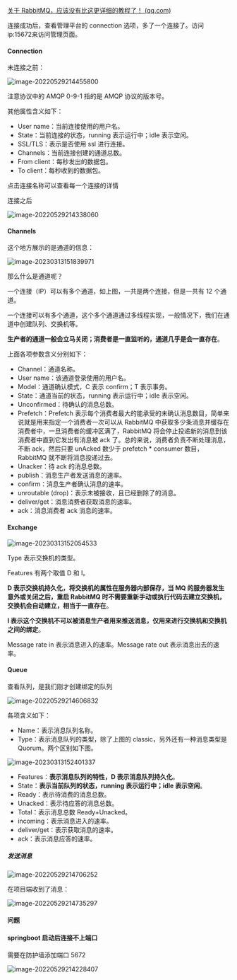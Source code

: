 [关于 RabbitMQ，应该没有比这更详细的教程了！ (qq.com)](https://mp.weixin.qq.com/s/YPmW9_d4YdcjShqf255g7g) 

连接成功后，查看管理平台的 connection 选项，多了一个连接了。访问 ip:15672来访问管理页面。

#### Connection

未连接之前：

![image-20220529214455800](media/images/image-20220529214455800.png)

注意协议中的 AMQP 0-9-1 指的是 AMQP 协议的版本号。

其他属性含义如下：

- User name：当前连接使用的用户名。
- State：当前连接的状态，running 表示运行中；idle 表示空闲。
- SSL/TLS：表示是否使用 ssl 进行连接。
- Channels：当前连接创建的通道总数。
- From client：每秒发出的数据包。
- To client：每秒收到的数据包。

点击连接名称可以查看每一个连接的详情

连接之后

![image-20220529214338060](media/images/image-20220529214338060.png)

#### Channels

这个地方展示的是通道的信息：

![image-20230313151839971](media/images/image-20230313151839971.png)

那么什么是通道呢？

一个连接（IP）可以有多个通道，如上图，一共是两个连接，但是一共有 12 个通道。

一个连接可以有多个通道，这个多个通道通过多线程实现，一般情况下，我们在通道中创建队列、交换机等。

**生产者的通道一般会立马关闭；消费者是一直监听的，通道几乎是会一直存在**。

上面各项参数含义分别如下：

- Channel：通道名称。
- User name：该通道登录使用的用户名。
- Model：通道确认模式，C 表示 confirm；T 表示事务。
- State：通道当前的状态，running 表示运行中；idle 表示空闲。
- Unconfirmed：待确认的消息总数。
- Prefetch：Prefetch 表示每个消费者最大的能承受的未确认消息数目，简单来说就是用来指定一个消费者一次可以从 RabbitMQ 中获取多少条消息并缓存在消费者中，一旦消费者的缓冲区满了，RabbitMQ 将会停止投递新的消息到该消费者中直到它发出有消息被 ack 了。总的来说，消费者负责不断处理消息，不断 ack，然后只要 unAcked 数少于 prefetch * consumer 数目，RabbitMQ 就不断将消息投递过去。
- Unacker：待 ack 的消息总数。
- publish：消息生产者发送消息的速率。
- confirm：消息生产者确认消息的速率。
- unroutable (drop)：表示未被接收，且已经删除了的消息。
- deliver/get：消息消费者获取消息的速率。
- ack：消息消费者 ack 消息的速率。

#### Exchange

![image-20230313152054533](media/images/image-20230313152054533.png)

Type 表示交换机的类型。

Features 有两个取值 D 和 I。

**D 表示交换机持久化，将交换机的属性在服务器内部保存，当 MQ 的服务器发生意外或关闭之后，重启 RabbitMQ 时不需要重新手动或执行代码去建立交换机，交换机会自动建立，相当于一直存在**。

**I 表示这个交换机不可以被消息生产者用来推送消息，仅用来进行交换机和交换机之间的绑定**。

Message rate in 表示消息进入的速率。Message rate out 表示消息出去的速率。

#### Queue

查看队列，是我们刚才创建绑定的队列

![image-20220529214606832](media/images/image-20220529214606832.png)

各项含义如下：

- Name：表示消息队列名称。
- Type：表示消息队列的类型，除了上图的 classic，另外还有一种消息类型是 Quorum。两个区别如下图。

![image-20230313152401337](media/images/image-20230313152401337.png)

- Features：**表示消息队列的特性，D 表示消息队列持久化**。
- State：**表示当前队列的状态，running 表示运行中；idle 表示空闲**。
- Ready：表示待消费的消息总数。
- Unacked：表示待应答的消息总数。
- Total：表示消息总数 Ready+Unacked。
- incoming：表示消息进入的速率。
- deliver/get：表示获取消息的速率。
- ack：表示消息应答的速率。

##### 发送消息 

![image-20220529214706252](media/images/image-20220529214706252.png)

在项目端收到了消息：

![image-20220529214735297](media/images/image-20220529214735297.png)

#### 问题

#### springboot 启动后连接不上端口 

需要在防护墙添加端口 5672

![image-20220529214228407](media/images/image-20220529214228407.png)






